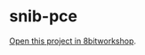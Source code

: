 snib-pce
=====

[Open this project in 8bitworkshop](http://8bitworkshop.com/redir.html?platform=pce&githubURL=https%3A%2F%2Fgithub.com%2FAdonisStickmanGITHUB%2Fsnib-pce&file=snib.c).
